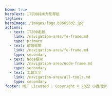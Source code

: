 ```yaml
---
home: true
heroText: IT200持续为您导航
tagline:
heroImage: /images/logo.b96656d2.jpg
actions:
  - text: IT200走起
    link: /navigation-area/fe-frame.md
    type: primary
  - text: 前端框架
    link: /navigation-area/fe-frame.md
    type: secondary
  - text: Node框架
    link: /navigation-area/node-frame.md
    type: secondary
  - text: 工具大全
    link: /navigation-area/all-tools.md
    type: secondary
footer: MIT Licensed | Copyright © 2022 小鑫同学
---
```


